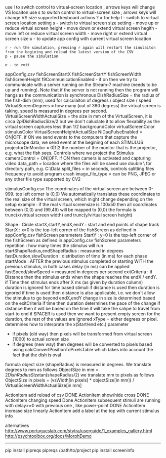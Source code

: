 use l to switch control to virtual-screen location , arrows keys will change VS locaiton
use s to switch control to virtual-screen size , arrows keys will change VS size 
supported keyboard actions 
    ? = for help 
    l - switch to virtual screen location setting
    s - switch to virtual screen size setting 
    <Up> - move up or reduce virtual screen height
    <Down> - move down or extend virtual screen hegith
    <Left>  - move left or reduce virtual screen width
    <Right> - move right or extend virtual screen size 
    u - to update app config with current virtual screen location

    r - run the simulation, pressing r again will restart the simulaiton from the begining and reload the latest version of the CSV
    p - pause the simulation 

    e - to exit


appConfig.csv
fishScreenStartX
fishScreenStartY
fishScreenWidth
fishScreenHeight
f9CommunicationEnabled - if on then we try to communicate with a server running on the Stream-7 machine (needs to be up and running). Note that if the server is not running then the program will hangs as the communication is synchronous 
DishRadiusSize = the radius of the fish-dish (mm), used for calculaiton of degress / object size / speed 
VirtualScreenDegrees = how many (out of 360 degress) the virtual screen is taking. speed is measured in degrees per second. 
VirtualScreenWidthActualSize = the size in mm of the VirtualScreen,  it is circa 2*pi*DishRadiusSize/2 but we don't caluclate it to allow flexability as the virtual screen captures less than 1/2 
backgroundColor
virtualScreenColor
stimulusColor
VirtualScreenHeightActualSize
NiDaqPulseEnabled = ON|OFF. if ON we send events to the computers that capture the microscope data, we send event at the begining of each STIMULUS
projectorOnMonitor = 0|1|2 the number of the monitor that is the projector, e.g. what the fish sees. Controls where we project the Stimulus
cameraControl = ON|OFF. if ON then camera is activated and capturing video 
data_path = location where the files will be saved use double \\ for directory path, e.g. C:\\Data
split_files = in seconds, controls splitting files frequency to avoid program crash 
image_file_type = can be PNG, JPEG or any other file type supported by CV2

stimulusConfig.csv
The coordinates of the virtual screen are between 0-999. top left corner is (0,0)
We automatically translates these coordinates to the real size of the virtual screen, which might change depending on the setup
example : if the real virtual screensize is 100x50 then all coordinates between (0,0) and (99,49) will be mapped to (0,0)
the formula is trunc(x/virtual screen width) and trunc(y/virtual screen height)

Shape	: Circle 
startX,startY,endX,endY : start and end points of shape track
StartX : x=0 is the top-left corner of the fishScreen as defined in appConfig.csv fishScreen parameters 
StartY : y=0 is the top-left corner of the fishScreen as defined in appConfig.csv fishScreen parameters 
repetition : how many times the stimulus will run 
startShapeRadius,endShapeRadius : measured in degrees 
fastDuration,slowDuration : distribution of time (in ms) for each phase 
startMode : AFTER the previous stimulus completed or starting WITH the previous stimulus, in both cases delay (in ms) can be applied 
fastSpeed/slowSpeed = measured in degrees per second 
exitCriteria : if Distance then the stimulus ends when the shape reaches the endX / endY. if Time then stimulus ends after X ms (as given by duration column)
duration is ignored for time based stimuli
if distance is used then duration is ignored 
if time is used then distance is also applicable, i.e. we don't allow the stimulus to go beyond endX,endY
change in size is determined based on the exitCriteria 
if time then duration determines the pace of the change
if distance then it will be based on the time it will take the sahpe to travel from start to end 
if SPACER is used then we want to present empty screen for the duration, the rest of the values are ignored 
xType = either degrees or pixel. determines how to interprate the x(Start/end etc.) parameter
   * if pixels (old way) then pixels will be transformed from virtual screen (1000) to actual screen size
   * if degrees (new way) then degrees will be converted to pixels based using calcConvertPositionToPixelsTable which takes into account the fact that the dish is oval

formula 
object size (shapeRadius) is measured in degrees. We translate degrees to mm as follows
    ObjectSize in mm =  2*DishRadiusSize*tan(shapeRadius/2) 
we translate mm to pixels as follows
    ObjectSize in pixels =  (vsWidth[in pixels] * objectSize[in mm]) / VirtualScreenWidthActualSize[in mm]




  ActionItem add reload of csv DONE
  ActionItem show/hide cross DONE
  ActionItem changing speed Done
  ActionItem subsequent stimuli are running with delay>=0 with previous one , like power-point DONE
  ActionItem increase size linearly 
  ActionItem add a label at the top with current stimulus info


  alternatives
  http://www.portugueslab.com/stytra/userguide/1_examples_gallery.html
  http://psychtoolbox.org/docs/MorphDemo
  

***************
pip install pipreqs
pipreqs /path/to/project
pip install screeninfo

